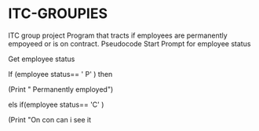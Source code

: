 # ITC-GROUPIES
ITC group project
Program that tracts if employees are permanently empoyeed or is on contract.
Pseudocode 
Start
Prompt for employee status

Get employee status

If (employee status== ' P' ) then

(Print " Permanently employed")

els if(employee status== 'C' )

(Print "On con
can i see it
